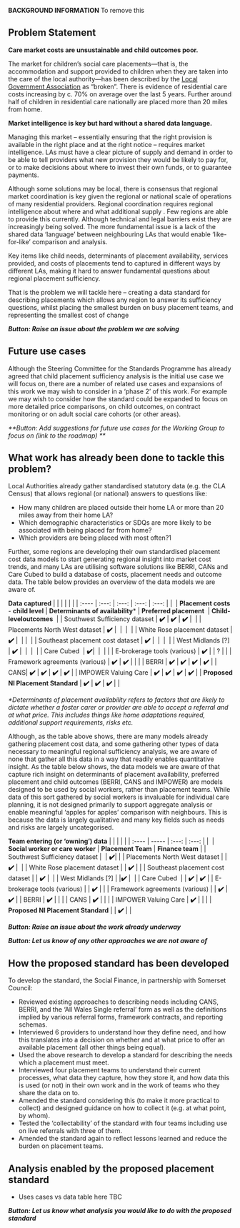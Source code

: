 
**BACKGROUND INFORMATION** To remove this

## Problem Statement

**Care market costs are unsustainable and child outcomes poor.**  

The market for children’s social care placements—that is, the accommodation and support provided to children when they are taken into the care of the local authority—has been described by the [Local Government Association](https://www.local.gov.uk/about/news/childrens-social-care-placements-costing-ps10000-plus-rise-sharply-five-years-new-lga) as “broken”. There is evidence of residential care costs increasing by c. 70% on average over the last 5 years. Further around half of children in residential care nationally are placed more than 20 miles from home.    
   
**Market intelligence is key but hard without a shared data language.**  

Managing this market – essentially ensuring that the right provision is available in the right place and at the right notice – requires market intelligence. LAs must have a clear picture of supply and demand in order to be able to tell providers what new provision they would be likely to pay for, or to make decisions about where to invest their own funds, or to guarantee payments.  

Although some solutions may be local, there is consensus that regional market coordination is key given the regional or national scale of operations of many residential providers. Regional coordination requires regional intelligence about where and what additional supply . Few regions are able to provide this currently. Although technical and legal barriers exist they are increasingly being solved. The more fundamental issue is a lack of the shared data ‘language’ between neighbouring LAs that would enable ‘like-for-like’ comparison and analysis.  

Key items like child needs, determinants of placement availability, services provided, and costs of placements tend to captured in different ways by different LAs, making it hard to answer fundamental questions about regional placement sufficiency.  

That is the problem we will tackle here – creating a data standard for describing placements which allows any region to answer its sufficiency questions, whilst placing the smallest burden on busy placement teams, and representing the smallest cost of change 

_**Button: Raise an issue about the problem we are solving**_

## Future use cases  

Although the Steering Committee for the Standards Programme has already agreed that child placement sufficiency analysis is the initial use case we will focus on, there are a number of related use cases and expansions of this work we may wish to consider in a ‘phase 2’ of this work. For example we may wish to consider how the standard could be expanded to focus on more detailed price comparisons, on child outcomes, on contract monitoring or on adult social care cohorts (or other areas).   

_**Button: Add suggestions for future use cases for the Working Group to focus on (link to the roadmap) **_  

## What work has already been done to tackle this problem?  

Local Authorities already gather standardised statutory data (e.g. the CLA Census) that allows regional (or national) answers to questions like:  

* How many children are placed outside their home LA or more than 20 miles away from their home LA?   
* Which demographic characteristics or SDQs are more likely to be associated with being placed far from home?   
* Which providers are being placed with most often?1  

Further, some regions are developing their own standardised placement cost data models to start generating regional insight into market cost trends, and many LAs are utilising software solutions like BERRI, CANs and Care Cubed to build a database of costs, placement needs and outcome data. The table below provides an overview of the data models we are aware of.  

  **Data captured**
|   |  |  |  |  |
| :---- | :---: | :---: | :---: | :---: |
| ​  | **Placement costs** - ​**child level**​  | **Determinants of availability**​\*  | **Preferred placement** ​  | **Child-level** ​**outcomes** ​  |
| Southwest Sufficiency dataset​  | **✔️**​  | **✔️**​  | **✔️**​  | ​  |
| Placements North West dataset​  | **✔️**​  | ​  | ​  | ​  |
| White Rose placement dataset​  | **✔️**​  | ​  |   | ​  |
| Southeast placement cost dataset​  | **✔️**​  | ​  | ​  | ​  |
| West Midlands \[?\]​  | **✔️**​  | ​  | ​  | ​  |
| Care Cubed ​  | **✔️​**  | ​  | ​  |   |
| E-brokerage tools (various)  | **✔️**  |   | ?  |   |
| Framework agreements (various)  | **✔️**  | **✔️**  |   |   |
| BERRI​  | **✔️**  | **✔️**  | **✔️**  | **✔️**  |
| CANS​  | **✔️**  | **✔️**  | **✔️**  | **✔️**  |
| IMPOWER Valuing Care  | **✔️**  | **✔️**  | **✔️**  | **✔️**  |
| **Proposed Nl Placement Standard**  | **✔️**  | **✔️**  | **✔️**  |   |

*\*Determinants of placement availability refers to factors that are likely to dictate whether a foster carer or provider are able to accept a referral and at what price. This includes things like home adaptations required, additional support requirements, risks etc.*  

Although, as the table above shows, there are many models already gathering placement cost data, and some gathering other types of data necessary to meaningful regional sufficiency analysis, we are aware of none that gather all this data in a way that readily enables quantitative insight. As the table below shows, the data models we are aware of that capture rich insight on determinants of placement availability, preferred placement and child outcomes (BERRI, CANS and IMPOWER) are models designed to be used by social workers, rather than placement teams. While data of this sort gathered by social workers is invaluable for individual care planning, it is not designed primarily to support aggregate analysis or enable meaningful ‘apples for apples’ comparison with neighbours. This is because the data is largely qualitative and many key fields such as needs and risks are largely uncategorised.  

**Team entering (or ‘owning’) data**
|   |   |  |  |
| :---- | ----- | :---: | :---: |
| ​  | **Social worker or care worker**  | **Placement Team**  | **Finance team**  |
| Southwest Sufficiency dataset​  | ​  | **✔️**​  |   |
| Placements North West dataset​  |   | ​**✔️**​  | ​  |
| White Rose placement dataset​  |   | ​**✔️**​  |   |
| Southeast placement cost dataset​  |   | ​**✔️**​  | ​  |
| West Midlands \[?\]​  |   | ​**✔️**​  | ​  |
| Care Cubed ​  |   | ​**✔️**​  | **✔️**​​  |
| E-brokerage tools (various)  |   | **✔️**​  |   |
| Framework agreements (various)  |   | **✔️**​  | **✔️**​  |
| BERRI​  | **✔️**​  |   |   |
| CANS​  | **✔️**​  |   |   |
| IMPOWER Valuing Care  | **✔️**​  |   |   |
| **Proposed Nl Placement Standard**  |   | **✔️**  |   |

 

**_Button: Raise an issue about the work already underway_**

**_Button: Let us know of any other approaches we are not aware of_**

## How the proposed standard has been developed  

To develop the standard, the Social Finance, in partnership with Somerset Council:  

* Reviewed existing approaches to describing needs including CANS, BERRI, and the ‘All Wales Single referral’ form as well as the definitions implied by various referral forms, framework contracts, and reporting schemas.   
* Interviewed 6 providers to understand how they define need, and how this translates into a decision on whether and at what price to offer an available placement (all other things being equal).   
* Used the above research to develop a standard for describing the needs which a placement must meet.   
* Interviewed four placement teams to understand their current processes, what data they capture, how they store it, and how data this is used (or not) in their own work and in the work of teams who they share the data on to.   
* Amended the standard considering this (to make it more practical to collect) and designed guidance on how to collect it (e.g. at what point, by whom).   
* Tested the ‘collectability’ of the standard with four teams including use on live referrals with three of them.   
* Amended the standard again to reflect lessons learned and reduce the burden on placement teams. 

## Analysis enabled by the proposed placement standard  

* Uses cases vs data table here TBC 

**_Button: Let us know what analysis you would like to do with the proposed standard_**

 

 

